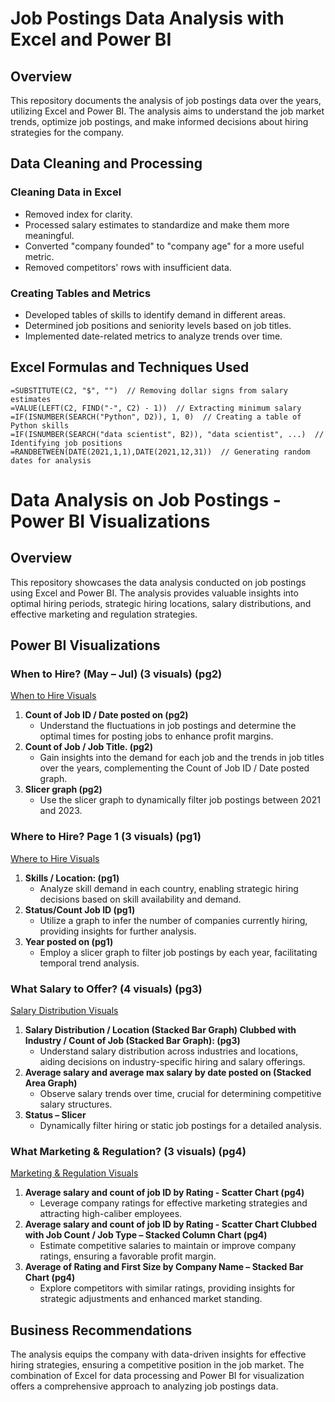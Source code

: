 # Job Postings Data Analysis with Excel and Power BI

## Overview

This repository documents the analysis of job postings data over the years, utilizing Excel and Power BI. The analysis aims to understand the job market trends, optimize job postings, and make informed decisions about hiring strategies for the company.

## Data Cleaning and Processing

### Cleaning Data in Excel
- Removed index for clarity.
- Processed salary estimates to standardize and make them more meaningful.
- Converted "company founded" to "company age" for a more useful metric.
- Removed competitors' rows with insufficient data.

### Creating Tables and Metrics
- Developed tables of skills to identify demand in different areas.
- Determined job positions and seniority levels based on job titles.
- Implemented date-related metrics to analyze trends over time.


## Excel Formulas and Techniques Used

```excel
=SUBSTITUTE(C2, "$", "")  // Removing dollar signs from salary estimates
=VALUE(LEFT(C2, FIND("-", C2) - 1))  // Extracting minimum salary
=IF(ISNUMBER(SEARCH("Python", D2)), 1, 0)  // Creating a table of Python skills
=IF(ISNUMBER(SEARCH("data scientist", B2)), "data scientist", ...)  // Identifying job positions
=RANDBETWEEN(DATE(2021,1,1),DATE(2021,12,31))  // Generating random dates for analysis 
```


# Data Analysis on Job Postings - Power BI Visualizations

## Overview

This repository showcases the data analysis conducted on job postings using Excel and Power BI. The analysis provides valuable insights into optimal hiring periods, strategic hiring locations, salary distributions, and effective marketing and regulation strategies.

## Power BI Visualizations

### When to Hire? (May – Jul) (3 visuals) (pg2)
[When to Hire Visuals](Img/Screenshot_2024-01-11_12.21.33_PM.jpeg)

1. **Count of Job ID / Date posted on (pg2)**
   - Understand the fluctuations in job postings and determine the optimal times for posting jobs to enhance profit margins.
2. **Count of Job / Job Title. (pg2)**
   - Gain insights into the demand for each job and the trends in job titles over the years, complementing the Count of Job ID / Date posted graph.
3. **Slicer graph (pg2)**
   - Use the slicer graph to dynamically filter job postings between 2021 and 2023.

### Where to Hire? Page 1 (3 visuals) (pg1)
[Where to Hire Visuals](Img/Screenshot_2024-01-11_12.24.32_PM.jpeg)

1. **Skills / Location: (pg1)**
   - Analyze skill demand in each country, enabling strategic hiring decisions based on skill availability and demand.
2. **Status/Count Job ID (pg1)**
   - Utilize a graph to infer the number of companies currently hiring, providing insights for further analysis.
3. **Year posted on (pg1)**
   - Employ a slicer graph to filter job postings by each year, facilitating temporal trend analysis.

### What Salary to Offer? (4 visuals) (pg3)
[Salary Distribution Visuals](Img/Screenshot_2024-01-11_12.23.25_PM.jpeg)

1. **Salary Distribution / Location (Stacked Bar Graph) Clubbed with Industry / Count of Job (Stacked Bar Graph): (pg3)**
   - Understand salary distribution across industries and locations, aiding decisions on industry-specific hiring and salary offerings.
2. **Average salary and average max salary by date posted on (Stacked Area Graph)**
   - Observe salary trends over time, crucial for determining competitive salary structures.
3. **Status – Slicer**
   - Dynamically filter hiring or static job postings for a detailed analysis.

### What Marketing & Regulation? (3 visuals) (pg4)
[Marketing & Regulation Visuals](Img/Screenshot_2024-01-11_12.23.34_PM.jpeg)

1. **Average salary and count of job ID by Rating - Scatter Chart (pg4)**
   - Leverage company ratings for effective marketing strategies and attracting high-caliber employees.
2. **Average salary and count of job ID by Rating - Scatter Chart Clubbed with Job Count / Job Type – Stacked Column Chart (pg4)**
   - Estimate competitive salaries to maintain or improve company ratings, ensuring a favorable profit margin.
3. **Average of Rating and First Size by Company Name – Stacked Bar Chart (pg4)**
   - Explore competitors with similar ratings, providing insights for strategic adjustments and enhanced market standing.

## Business Recommendations

The analysis equips the company with data-driven insights for effective hiring strategies, ensuring a competitive position in the job market. The combination of Excel for data processing and Power BI for visualization offers a comprehensive approach to analyzing job postings data.

